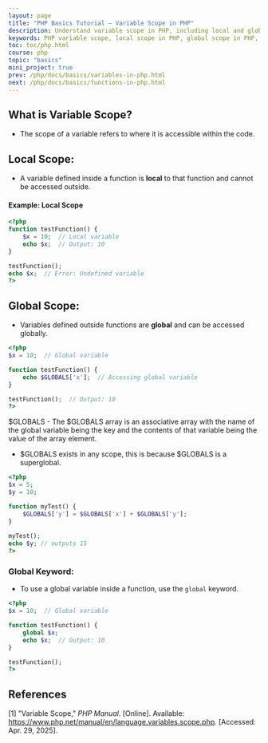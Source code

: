 ```yaml
---
layout: page
title: "PHP Basics Tutorial – Variable Scope in PHP"
description: Understand variable scope in PHP, including local and global variables. Learn how to use the global keyword and access global variables inside functions with clear code examples.
keywords: PHP variable scope, local scope in PHP, global scope in PHP, PHP global keyword, PHP function variables, PHP $GLOBALS, variable accessibility in PHP, PHP scope example
toc: toc/php.html
course: php
topic: "basics"
mini_project: true
prev: /php/docs/basics/variables-in-php.html
next: /php/docs/basics/functions-in-php.html
---
```


## **What is Variable Scope?**
- The scope of a variable refers to where it is accessible within the code.
  
## **Local Scope**:
- A variable defined inside a function is **local** to that function and cannot be accessed outside.

#### Example: Local Scope

```php
<?php
function testFunction() {
    $x = 10;  // Local variable
    echo $x;  // Output: 10
}

testFunction();
echo $x;  // Error: Undefined variable
?>
```

## **Global Scope**:
- Variables defined outside functions are **global** and can be accessed globally.

```php
<?php
$x = 10;  // Global variable

function testFunction() {
    echo $GLOBALS['x'];  // Accessing global variable
}

testFunction();  // Output: 10
?>
```

$GLOBALS - The $GLOBALS array is an associative array with the name of the global variable being the key and the contents of that variable being the value of the array element.

- $GLOBALS exists in any scope, this is because $GLOBALS is a superglobal.

```php
<?php
$x = 5;
$y = 10;

function myTest() {
    $GLOBALS['y'] = $GLOBALS['x'] + $GLOBALS['y'];
} 
     
myTest();
echo $y; // outputs 15
?>
```

### **Global Keyword**:
- To use a global variable inside a function, use the `global` keyword.

```php
<?php
$x = 10;  // Global variable

function testFunction() {
    global $x;
    echo $x;  // Output: 10
}

testFunction();
?>
```

## References

[1] "Variable Scope," *PHP Manual*. [Online]. Available: <https://www.php.net/manual/en/language.variables.scope.php>. [Accessed: Apr. 29, 2025].
